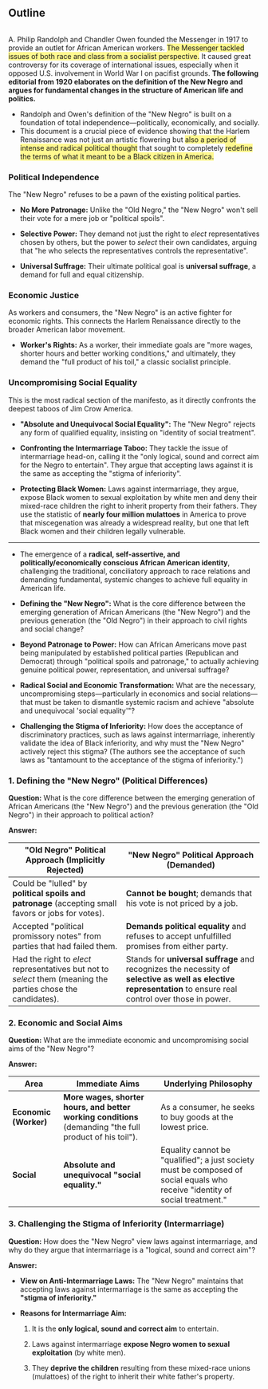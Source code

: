 ## Outline
```table-of-contents
```

A. Philip Randolph and Chandler Owen founded the Messenger in 1917 to provide an outlet for African American workers. <span style="background:#fff88f">The Messenger tackled issues of both race and class from a socialist perspective.</span> It caused great controversy for its coverage of international issues, especially when it opposed U.S. involvement in World War I on pacifist grounds. **The following editorial from 1920 elaborates on the definition of the New Negro and argues for fundamental changes in the structure of American life and politics.**

- Randolph and Owen's definition of the "New Negro" is built on a foundation of total independence—politically, economically, and socially.
- This document is a crucial piece of evidence showing that the Harlem Renaissance was not just an artistic flowering but <span style="background:#fff88f">also a period of intense and radical political thought</span> that sought to completely <span style="background:#fff88f">redefine the terms of what it meant to be a Black citizen in America.</span>

### Political Independence 

The "New Negro" refuses to be a pawn of the existing political parties.

- **No More Patronage:** Unlike the "Old Negro," the "New Negro" won't sell their vote for a mere job or "political spoils".
    
- **Selective Power:** They demand not just the right to _elect_ representatives chosen by others, but the power to _select_ their own candidates, arguing that "he who selects the representatives controls the representative".
    
- **Universal Suffrage:** Their ultimate political goal is **universal suffrage**, a demand for full and equal citizenship.
    

### Economic Justice 

As workers and consumers, the "New Negro" is an active fighter for economic rights. This connects the Harlem Renaissance directly to the broader American labor movement.

- **Worker's Rights:** As a worker, their immediate goals are "more wages, shorter hours and better working conditions," and ultimately, they demand the "full product of his toil," a classic socialist principle.
    

### Uncompromising Social Equality 

This is the most radical section of the manifesto, as it directly confronts the deepest taboos of Jim Crow America.

- **"Absolute and Unequivocal Social Equality":** The "New Negro" rejects any form of qualified equality, insisting on "identity of social treatment".
    
- **Confronting the Intermarriage Taboo:** They tackle the issue of intermarriage head-on, calling it the "only logical, sound and correct aim for the Negro to entertain". They argue that accepting laws against it is the same as accepting the "stigma of inferiority".
    
- **Protecting Black Women:** Laws against intermarriage, they argue, expose Black women to sexual exploitation by white men and deny their mixed-race children the right to inherit property from their fathers. They use the statistic of **nearly four million mulattoes** in America to prove that miscegenation was already a widespread reality, but one that left Black women and their children legally vulnerable.

---
- The emergence of a **radical, self-assertive, and politically/economically conscious African American identity**, challenging the traditional, conciliatory approach to race relations and demanding fundamental, systemic changes to achieve full equality in American life.

- **Defining the "New Negro":** What is the core difference between the emerging generation of African Americans (the "New Negro") and the previous generation (the "Old Negro") in their approach to civil rights and social change?
- **Beyond Patronage to Power:** How can African Americans move past being manipulated by established political parties (Republican and Democrat) through "political spoils and patronage," to actually achieving genuine political power, representation, and universal suffrage?
- **Radical Social and Economic Transformation:** What are the necessary, uncompromising steps—particularly in economics and social relations—that must be taken to dismantle systemic racism and achieve "absolute and unequivocal 'social equality'"?
- **Challenging the Stigma of Inferiority:** How does the acceptance of discriminatory practices, such as laws against intermarriage, inherently validate the idea of Black inferiority, and why must the "New Negro" actively reject this stigma? (The authors see the acceptance of such laws as "tantamount to the acceptance of the stigma of inferiority.")
### 1. Defining the "New Negro" (Political Differences)

**Question:** What is the core difference between the emerging generation of African Americans (the "New Negro") and the previous generation (the "Old Negro") in their approach to political action?

**Answer:**

|"Old Negro" Political Approach (Implicitly Rejected)|"New Negro" Political Approach (Demanded)|
|---|---|
|Could be "lulled" by **political spoils and patronage** (accepting small favors or jobs for votes).|**Cannot be bought**; demands that his vote is not priced by a job.|
|Accepted "political promissory notes" from parties that had failed them.|**Demands political equality** and refuses to accept unfulfilled promises from either party.|
|Had the right to _elect_ representatives but not to _select_ them (meaning the parties chose the candidates).|Stands for **universal suffrage** and recognizes the necessity of **selective as well as elective representation** to ensure real control over those in power.|

### 2. Economic and Social Aims

**Question:** What are the immediate economic and uncompromising social aims of the "New Negro"?

**Answer:**

|Area|Immediate Aims|Underlying Philosophy|
|---|---|---|
|**Economic (Worker)**|**More wages, shorter hours, and better working conditions** (demanding "the full product of his toil").|As a consumer, he seeks to buy goods at the lowest price.|
|**Social**|**Absolute and unequivocal "social equality."**|Equality cannot be "qualified"; a just society must be composed of social equals who receive "identity of social treatment."|

### 3. Challenging the Stigma of Inferiority (Intermarriage)

**Question:** How does the "New Negro" view laws against intermarriage, and why do they argue that intermarriage is a "logical, sound and correct aim"?

**Answer:**

- **View on Anti-Intermarriage Laws:** The "New Negro" maintains that accepting laws against intermarriage is the same as accepting the **"stigma of inferiority."**
    
- **Reasons for Intermarriage Aim:**
    
    1. It is the **only logical, sound and correct aim** to entertain.
        
    2. Laws against intermarriage **expose Negro women to sexual exploitation** (by white men).
        
    3. They **deprive the children** resulting from these mixed-race unions (mulattoes) of the right to inherit their white father's property.
